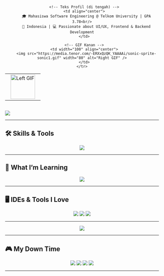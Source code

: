 <div align="center">
  <table border="0" width="100%">
    <tr>
      <!-- GIF Kiri -->
      <td width="100" align="center">
        <img src="https://media.giphy.com/media/3o7abAHdYvZTGoCM3M/giphy.gif" width="80" alt="Left GIF" />
      </td>

      <!-- Teks Profil (di tengah) -->
      <td align="center">
        🎓 Mahasiswa Software Engineering @ Telkom University | GPA 3.78<br/>
        📍 Indonesia | 💻 Passionate about UI/UX, Frontend & Backend Development
      </td>

      <!-- GIF Kanan -->
      <td width="100" align="center">
        <img src="https://media.tenor.com/-ERXxQzQK_YAAAAi/sonic-sprite-sonic1.gif" width="80" alt="Right GIF" />
      </td>
    </tr>
  </table>
</div>

<br/>

<!-- GitHub Stats -->
<img src="https://github-readme-stats.vercel.app/api?username=dimastianaji&show_icons=true&theme=dark&count_private=true" />

---

## 🛠️ Skills & Tools

<div align="center">
  <img src="https://skillicons.dev/icons?i=csharp,cpp,java,html,css,python,figma,vscode" />
</div>

---

## 📌 What I’m Learning

<div align="center">
  <img src="https://skillicons.dev/icons?i=js,react,swift,dart" />
</div>

---

## 🖥️ IDEs & Tools I Love

<div align="center">
  <img src="https://img.shields.io/badge/Visual_Studio_Code-0078D4?style=for-the-badge&logo=visual%20studio%20code&logoColor=white" />
  <img src="https://img.shields.io/badge/Figma-F24E1E?style=for-the-badge&logo=figma&logoColor=white" />
  <img src="https://img.shields.io/badge/Git-F05032?style=for-the-badge&logo=git&logoColor=white" />
</div>

---


<div align="center">
  <img src="https://github-readme-activity-graph.vercel.app/graph?username=dimastianaji&bg_color=0d1117&color=5bc0be&line=5bc0be&point=ffffff&area=true&hide_border=false" />
</div>

---

## 🎮 My Down Time

<div align="center">
  <img src="https://img.shields.io/badge/Apple_Music-FA243C?style=for-the-badge&logo=apple-music&logoColor=white" />
  <img src="https://img.shields.io/badge/PlayStation-0070D3?style=for-the-badge&logo=playstation&logoColor=white" />
  <img src="https://img.shields.io/badge/Netflix-ED1C24?style=for-the-badge&logo=netflix&logoColor=white" />
  <img src="https://img.shields.io/badge/Spotify-1ED760?style=for-the-badge&logo=spotify&logoColor=white" />
</div>

---








